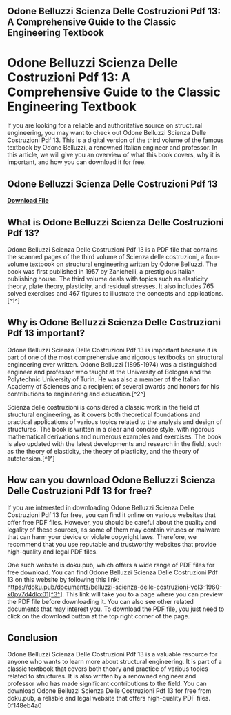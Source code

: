 ## Odone Belluzzi Scienza Delle Costruzioni Pdf 13: A Comprehensive Guide to the Classic Engineering Textbook

  
# Odone Belluzzi Scienza Delle Costruzioni Pdf 13: A Comprehensive Guide to the Classic Engineering Textbook
  
If you are looking for a reliable and authoritative source on structural engineering, you may want to check out Odone Belluzzi Scienza Delle Costruzioni Pdf 13. This is a digital version of the third volume of the famous textbook by Odone Belluzzi, a renowned Italian engineer and professor. In this article, we will give you an overview of what this book covers, why it is important, and how you can download it for free.
 
## Odone Belluzzi Scienza Delle Costruzioni Pdf 13


[**Download File**](https://www.google.com/url?q=https%3A%2F%2Furlgoal.com%2F2tLkbk&sa=D&sntz=1&usg=AOvVaw0gVpNcRpu6OwzJJeUxaGWP)

  
## What is Odone Belluzzi Scienza Delle Costruzioni Pdf 13?
  
Odone Belluzzi Scienza Delle Costruzioni Pdf 13 is a PDF file that contains the scanned pages of the third volume of Scienza delle costruzioni, a four-volume textbook on structural engineering written by Odone Belluzzi. The book was first published in 1957 by Zanichelli, a prestigious Italian publishing house. The third volume deals with topics such as elasticity theory, plate theory, plasticity, and residual stresses. It also includes 765 solved exercises and 467 figures to illustrate the concepts and applications.[^1^]
  
## Why is Odone Belluzzi Scienza Delle Costruzioni Pdf 13 important?
  
Odone Belluzzi Scienza Delle Costruzioni Pdf 13 is important because it is part of one of the most comprehensive and rigorous textbooks on structural engineering ever written. Odone Belluzzi (1895-1974) was a distinguished engineer and professor who taught at the University of Bologna and the Polytechnic University of Turin. He was also a member of the Italian Academy of Sciences and a recipient of several awards and honors for his contributions to engineering and education.[^2^]
  
Scienza delle costruzioni is considered a classic work in the field of structural engineering, as it covers both theoretical foundations and practical applications of various topics related to the analysis and design of structures. The book is written in a clear and concise style, with rigorous mathematical derivations and numerous examples and exercises. The book is also updated with the latest developments and research in the field, such as the theory of elasticity, the theory of plasticity, and the theory of autotension.[^1^]
  
## How can you download Odone Belluzzi Scienza Delle Costruzioni Pdf 13 for free?
  
If you are interested in downloading Odone Belluzzi Scienza Delle Costruzioni Pdf 13 for free, you can find it online on various websites that offer free PDF files. However, you should be careful about the quality and legality of these sources, as some of them may contain viruses or malware that can harm your device or violate copyright laws. Therefore, we recommend that you use reputable and trustworthy websites that provide high-quality and legal PDF files.
  
One such website is doku.pub, which offers a wide range of PDF files for free download. You can find Odone Belluzzi Scienza Delle Costruzioni Pdf 13 on this website by following this link: https://doku.pub/documents/belluzzi-scienza-delle-costruzioni-vol3-1960-k0pv7d4dkx01[^3^]. This link will take you to a page where you can preview the PDF file before downloading it. You can also see other related documents that may interest you. To download the PDF file, you just need to click on the download button at the top right corner of the page.
  
## Conclusion
  
Odone Belluzzi Scienza Delle Costruzioni Pdf 13 is a valuable resource for anyone who wants to learn more about structural engineering. It is part of a classic textbook that covers both theory and practice of various topics related to structures. It is also written by a renowned engineer and professor who has made significant contributions to the field. You can download Odone Belluzzi Scienza Delle Costruzioni Pdf 13 for free from doku.pub, a reliable and legal website that offers high-quality PDF files.
 0f148eb4a0
